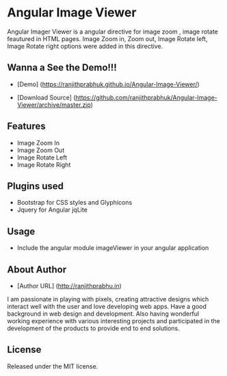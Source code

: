 # Angular Image Viewer
Angular Imager Viewer is a angular directive for image zoom , image rotate feautured in HTML pages.
Image Zoom in, Zoom out, Image Rotate left, Image Rotate right options were added in this directive.

## Wanna a See the Demo!!!

* [Demo] (https://ranjithprabhuk.github.io/Angular-Image-Viewer/)

* [Download Source]  (https://github.com/ranjithprabhuk/Angular-Image-Viewer/archive/master.zip)


## Features
* Image Zoom In
* Image Zoom Out
* Image Rotate Left
* Image Rotate Right

## Plugins used
* Bootstrap for CSS styles and Glyphicons
* Jquery for Angular jqLite

## Usage
* Include the angular module imageViewer in your angular application

## About Author
* [Author URL] (http://ranjithprabhu.in)

I am passionate in playing with pixels, creating attractive designs which interact well with the user and love developing web apps. Have a good background in web design and development. Also having wonderful working experience with various interesting projects and participated in the development of the products to provide end to end solutions.


## License
Released under the MIT license.
